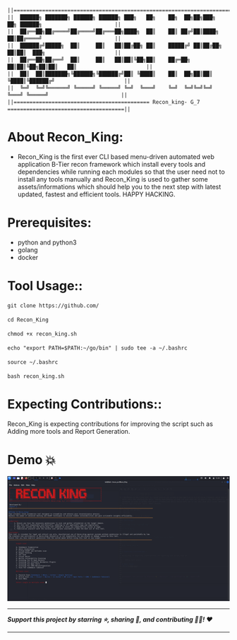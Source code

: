 ```
||=================================================================================================||
||	██████╗ ███████╗ ██████╗ ██████╗ ███╗   ██╗    ██╗  ██╗██╗███╗   ██╗ ██████╗ 		               ||
||	██╔══██╗██╔════╝██╔════╝██╔═══██╗████╗  ██║    ██║ ██╔╝██║████╗  ██║██╔════╝ 		               ||
||	██████╔╝█████╗  ██║     ██║   ██║██╔██╗ ██║    █████╔╝ ██║██╔██╗ ██║██║  ███╗		               ||
||	██╔══██╗██╔══╝  ██║     ██║   ██║██║╚██╗██║    ██╔═██╗ ██║██║╚██╗██║██║   ██║		               ||
||	██║  ██║███████╗╚██████╗╚██████╔╝██║ ╚████║    ██║  ██╗██║██║ ╚████║╚██████╔╝		               ||
||	╚═╝  ╚═╝╚══════╝ ╚═════╝ ╚═════╝ ╚═╝  ╚═══╝    ╚═╝  ╚═╝╚═╝╚═╝  ╚═══╝ ╚═════╝ 		               ||
||=========================================== Recon_king- G_7 =====================================|| 
```
# About Recon_King:
* Recon_King is the first ever CLI based menu-driven automated web application B-Tier recon framework which install every tools and dependencies while running each modules so that the user need not to install any tools manually and Recon_King is used to gather some assets/informations which should help you to the next step with latest updated, fastest and efficient tools. HAPPY HACKING.

# Prerequisites:
- python and python3
- golang
- docker

# Tool Usage::
```
git clone https://github.com/

cd Recon_King

chmod +x recon_king.sh 

echo "export PATH=$PATH:~/go/bin" | sudo tee -a ~/.bashrc

source ~/.bashrc

bash recon_king.sh
```

# Expecting Contributions::

Recon_King is expecting contributions for improving the script such as Adding more tools and Report Generation.

# Demo :boom:
![Demo](demo.png)


------------------------------------------------------------------------------------

***Support this project by starring ⭐, sharing 📲, and contributing 👩‍💻! :heart:***

-------------------------------------------------------------------------------------
